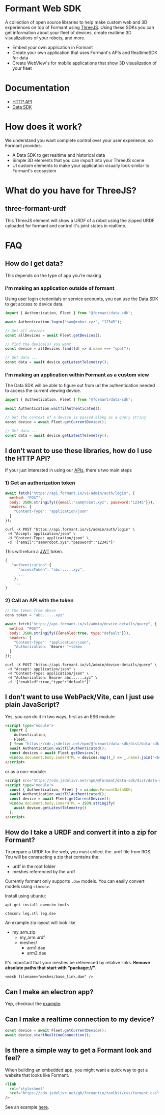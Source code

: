 # Formant Web SDK

A collection of open source libraries to help make custom web and 3D experiences on top of Formant using [ThreeJS](https://threejs.org/). Using these SDKs you can get information about your fleet of devices, create realtime 3D visualizations of your robots, and more.

- Embed your own application in Formant
- Create your own application that uses Formant's APIs and RealtimeSDK for data
- Create WebView's for mobile applications that show 3D visualization of your fleet

# Documentation

- [HTTP API](https://formantio.github.io/toolkit/docs/api/)
- [Data SDK](https://formantio.github.io/toolkit/docs/data-sdk/)

# How does it work?

We understand you want complete control over your user experience, so Formant provides:

- A Data SDK to get realtime and historical data
- Simple 3D elements that you can import into your ThreeJS scene
- UI custom elements to make your application visually look similar to Formant's ecosystem

# What do you have for ThreeJS?

## three-formant-urdf

This ThreeJS element will show a URDF of a robot using the zipped URDF uploaded for formant and control it's joint states in realtime.

# FAQ

## How do I get data?

This depends on the type of app you're making

### I'm making an application outside of formant

Using user login credentials or service accounts, you can use the Data SDK to get access to device data.

```javascript
import { Authentication, Fleet } from "@formant/data-sdk";

await Authentication.login("sam@robot.xyz", "12345");

// Get all devices
const allDevices = await Fleet.getDevices();

// find the device(s) you want
const device = allDevices.find((d) => d.name === "spot");

// Get data ...
const data = await device.getLatestTelemetry();
```

### I'm making an application within Formant as a custom view

The Data SDK will be able to figure out from url the authentication needed to access the current viewing device.

```javascript
import { Authentication, Fleet } from "@formant/data-sdk";

await Authentication.waitTilAuthenticated();

// Get the context of a device is passed along as a query string
const device = await Fleet.getCurrentDevice();

// Get data ...
const data = await device.getLatestTelemetry();
```

## I don't want to use these libraries, how do I use the HTTP API?

If your just interested in using our [APIs](https://formantio.github.io/toolkit/docs/api/#overview), there's two main steps

### 1) Get an authorization token

```javascript
await fetch("https://api.formant.io/v1/admin/auth/login", {
  method: "POST",
  body: JSON.stringify({{email:"sam@robot.xyz", password:"12345"}}),
  headers: {
    "Content-Type": "application/json"
  }
});
```

```console
curl -X POST "https://api.formant.io/v1/admin/auth/login" \
 -H "Accept: application/json" \
 -H "Content-Type: application/json" \
 -d '{"email":"sam@robot.xyz","password":"12345"}'
```

This will return a [JWT](https://jwt.io) token.

```javascript
{
   "authentication":{
      "accessToken": "abc......xyz",
      ...
    },
    ...
}
```

### 2) Call an API with the token

```javascript
// the token from above
cons token = "abc......xyz"

await fetch("https://api.formant.io/v1/admin/device-details/query", {
  method: "POST",
  body: JSON.stringify({{enabled:true, type:"default"}}),
  headers: {
    "Content-Type": "application/json",
    "Authorization: "Bearer "+token
  }
});
```

```console
curl -X POST "https://api.formant.io/v1/admin/device-details/query" \
 -H "Accept: application/json" \
 -H "Content-Type: application/json" \
 -H "Authorization: Bearer abc......xyz" \
 -d '{"enabled":true,"type":"default"}'
```

## I don't want to use WebPack/Vite, can I just use plain JavaScript?

Yes, you can do it in two ways, first as an ES6 module:

```html
<script type="module">
  import {
    Authentication,
    Fleet,
  } from "https://cdn.jsdelivr.net/npm/@formant/data-sdk/dist/data-sdk.es6.js";
  await Authentication.waitTilAuthenticated();
  const devices = await Fleet.getDevices();
  window.document.body.innerHTML = devices.map((_) => _.name).join("<br>");
</script>
```

or as a non-module:

```html
<script src="https://cdn.jsdelivr.net/npm/@formant/data-sdk/dist/data-sdk.umd.js"></script>
<script type="module">
  const { Authentication, Fleet } = window.FormantDataSDK;
  await Authentication.waitTilAuthenticated();
  const device = await Fleet.getCurrentDevice();
  window.document.body.innerHTML = JSON.stringify(
    await device.getLatestTelemetry()
  );
</script>
```

## How do I take a URDF and convert it into a zip for Formant?

To prepare a URDF for the web, you must collect the .urdf file from ROS. You will be consructing a zip that contains the:

- urdf in the root folder
- meshes referenced by the urdf

Currently formant only supports `.dae` models. You can easily convert models using `ctmconv`.

Install using ubuntu:

```
apt-get install openctm-tools
```

```
ctmconv leg.stl leg.dae
```

An example zip layout will look like

- my_arm.zip
  - my_arm.urdf
  - meshes/
    - arm1.dae
    - arm2.dae

It's important that your meshes be referenced by relative links. **Remove absolute paths that start with "package://"**.

```
<mesh filename="meshes/base_link.dae" />
```

## Can I make an electron app?

Yep, checkout the [example](https://github.com/FormantIO/toolkit/tree/master/examples/simple-electron).

## Can I make a realtime connection to my device?

```javascript
const device = await Fleet.getCurrentDevice();
await device.startRealtimeConnection();
```

## Is there a simple way to get a Formant look and feel?

When building an embedded app, you might want a quick way to get a website that looks like Formant.

```html
<link
  rel="stylesheet"
  href="https://cdn.jsdelivr.net/gh/formantio/toolkit/css/formant.css"
/>
```

See an example [here](https://formantio.github.io/toolkit/examples/simple-style).
